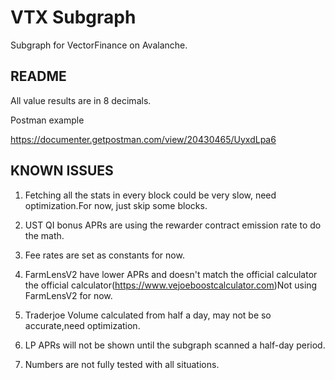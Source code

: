 # VTX Subgraph

Subgraph for VectorFinance on Avalanche.

## README

All value results are in 8 decimals.

Postman example

https://documenter.getpostman.com/view/20430465/UyxdLpa6

## KNOWN ISSUES

1. Fetching all the stats in every block could be very slow, need optimization.For now, just skip some blocks.

2. UST QI bonus APRs are using the rewarder contract emission rate to do the math.

3. Fee rates are set as constants for now.

4. FarmLensV2 have lower APRs and doesn't match the official calculator the official calculator(https://www.vejoeboostcalculator.com)Not using FarmLensV2 for now.

5. Traderjoe Volume calculated from half a day, may not be so accurate,need optimization.

6. LP APRs will not be shown until the subgraph scanned a half-day period.

7. Numbers are not fully tested with all situations.
